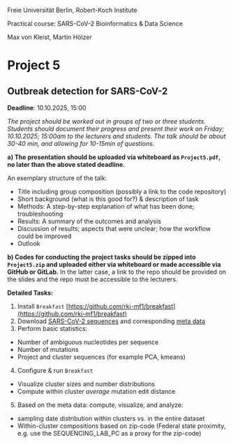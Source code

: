 Freie Universität Berlin, Robert-Koch Institute

Practical course: SARS-CoV-2 Bioinformatics & Data Science

Max von Kleist, Martin Hölzer

# Project 5

## Outbreak detection for SARS-CoV-2

**Deadline**: 10.10.2025, 15:00

*The project should be worked out in groups of two or three students. Students should document their progress and present their work on Friday; 10.10.2025; 15:00am to the lecturers and students. The talk should be about 30-40 min, and allowing for 10-15min of questions.*

**a) The presentation should be uploaded via whiteboard as `Project5.pdf`, no later than the above stated deadline.**

An exemplary structure of the talk: 
*	Title including group composition (possibly a link to the code repository)
*	Short background (what is this good for?) & description of task
*	Methods: A step-by-step explanation of what has been done; troubleshooting
*	Results: A summary of the outcomes and analysis
*	Discussion of results; aspects that were unclear; how the workflow could be improved 
*	Outlook

**b) Codes for conducting the project tasks should be zipped into `Project5.zip` and uploaded either via whiteboard or made accessible via GitHub or GitLab.** In the latter case, a link to the repo should be provided on the slides and the repo must be accessible to the lecturers.

**Detailed Tasks:**

1) Install `Breakfast` [https://github.com/rki-mf1/breakfast](https://github.com/rki-mf1/breakfast)
2) Download [SARS-CoV-2 sequences](https://osf.io/de3v7) and corresponding [meta data](https://osf.io/rsv39)
3) Perform basic statistics:
  * Number of ambiguous nucleotides per sequence
  * Number of mutations
  * Project and cluster sequences (for example PCA, kmeans)
4) Configure & run `Breakfast`
  * Visualize cluster sizes and number distributions
  * Compute within cluster _average_ mutation edit distance
5) Based on the meta data: compute, visualize, and analyze:
  * sampling date distribution within clusters vs. in the entire dataset
  * Within-cluster compositions based on zip-code (Federal state proximity, e.g. use the SEQUENCING_LAB_PC as a proxy for the zip-code)
